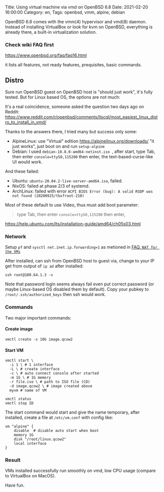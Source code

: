 Title: Using virtual machine via vmd on OpenBSD 6.8
Date: 2021-02-20 16:00:00
Category: en,
Tags: openbsd, vmm, alpine, debian

OpenBSD 6.8 comes with the vmm(4) hypervisor and vmd(8) daemon.
Instead of installing VirtualBox or look for kvm on OpenBSD, everything
is already there, a built-in virtualization solution.

### Check wiki FAQ first
https://www.openbsd.org/faq/faq16.html

it lists all features, not ready features, prequisites, basic commands.

## Distro
Sure run OpenBSD guest on OpenBSD host is "should just work", it's fully tested.
But for Linux based OS, the options are not much:

It's a real coincidence, someone asked the question two days ago on Reddit:
https://www.reddit.com/r/openbsd/comments/llscql/most_easiest_linux_distro_to_install_in_vmd/

Thanks to the answers there, I tried many but success only some:

- AlpineLinux: use "Virtual" edition https://alpinelinux.org/downloads/
  "it just works", just boot on and run `setup-alpine`
- Debian: I used `debian-10.8.0-amd64-netinst.iso `,
  after start, type Tab, then enter ` console=ttyS0,115200 ` then enter,
  the text-based-curse-like UI would work.

And these failed:

- Ubuntu: `ubuntu-20.04.2-live-server-amd64.iso`, failed.
- NixOS: failed at phase 2/3 of systemd.
- ArchLinux: failed with error `ACPI BIOS Error (bug): A valid RSDP was not found (20200925/tbxfroot-210)`

Most of these default to use Video, thus must add boot parameter:

> type Tab, then enter ` console=ttyS0,115200 ` then enter,

https://help.ubuntu.com/lts/installation-guide/amd64/ch05s03.html

### Network
Setup `pf` and `sysctl net.inet.ip.forwarding=1`
as metioned in [FAQ, `NAT for the VMs`](http://www.openbsd.org/faq/faq16.html#VMMnet)

After installed, can ssh from OpenBSD host to guest via, change to your IP get from
output of `ip ad` after installed:

```
ssh root@100.64.1.3 -v
```

Note that password login seems always fail even put correct password
(or maybe Linux-based OS disabled them by default). Copy your pubkey
to `/root/.ssh/authorized_keys` then ssh would work.

### Commands

Two major important commands:

#### Create image

```
vmctl create -s 10G image.qcow2
```

#### Start VM

```
vmctl start \
  -i 1 \ # 1 interface
  -L \ # create interface
  -c \ # auto connect console after started
  -m 1G \ # 1G memory
  -r file.iso \ # path to ISO file (CD)
  -d image.qcow2 \ # image created above
  myvm # name of VM
```

```
vmctl status
vmctl stop ID
```

The start command would start and give the name temporary, after installed,
create a file at `/etc/vm.conf` with config like:

```
vm "alpine" {
	disable  # disable auto start when boot
	memory 1G
	disk "/root/linux.qcow2"
    local interface
}
```

### Result
VMs installed successfully run smoothly on vmd, low CPU usage (compare to
VirtualBox on MacOS).

Have fun.
